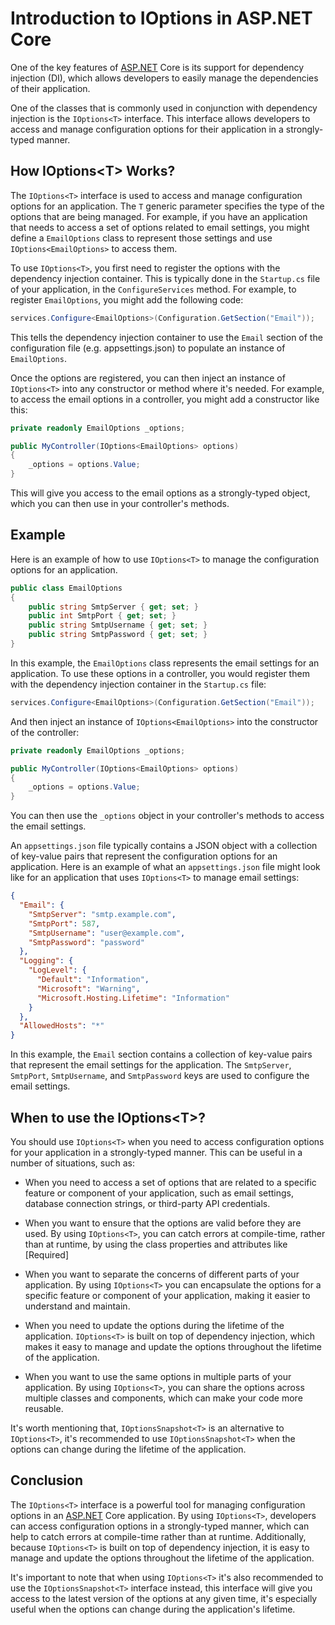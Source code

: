 # Introduction to IOptions<T> in ASP.NET Core

One of the key features of [ASP.NET](http://ASP.NET) Core is its support for dependency injection (DI), which allows developers to easily manage the dependencies of their application.

One of the classes that is commonly used in conjunction with dependency injection is the `IOptions<T>` interface. This interface allows developers to access and manage configuration options for their application in a strongly-typed manner.

## **How IOptions&lt;T&gt; Works?**

The `IOptions<T>` interface is used to access and manage configuration options for an application. The `T` generic parameter specifies the type of the options that are being managed. For example, if you have an application that needs to access a set of options related to email settings, you might define a `EmailOptions` class to represent those settings and use `IOptions<EmailOptions>` to access them.

To use `IOptions<T>`, you first need to register the options with the dependency injection container. This is typically done in the `Startup.cs` file of your application, in the `ConfigureServices` method. For example, to register `EmailOptions`, you might add the following code:

```csharp
services.Configure<EmailOptions>(Configuration.GetSection("Email"));
```

This tells the dependency injection container to use the `Email` section of the configuration file (e.g. appsettings.json) to populate an instance of `EmailOptions`.

Once the options are registered, you can then inject an instance of `IOptions<T>` into any constructor or method where it's needed. For example, to access the email options in a controller, you might add a constructor like this:

```csharp
private readonly EmailOptions _options;

public MyController(IOptions<EmailOptions> options)
{
    _options = options.Value;
}
```

This will give you access to the email options as a strongly-typed object, which you can then use in your controller's methods.

## **Example**

Here is an example of how to use `IOptions<T>` to manage the configuration options for an application.

```csharp
public class EmailOptions
{
    public string SmtpServer { get; set; }
    public int SmtpPort { get; set; }
    public string SmtpUsername { get; set; }
    public string SmtpPassword { get; set; }
}
```

In this example, the `EmailOptions` class represents the email settings for an application. To use these options in a controller, you would register them with the dependency injection container in the `Startup.cs` file:

```csharp
services.Configure<EmailOptions>(Configuration.GetSection("Email"));
```

And then inject an instance of `IOptions<EmailOptions>` into the constructor of the controller:

```csharp
private readonly EmailOptions _options;

public MyController(IOptions<EmailOptions> options)
{
    _options = options.Value;
}
```

You can then use the `_options` object in your controller's methods to access the email settings.

An `appsettings.json` file typically contains a JSON object with a collection of key-value pairs that represent the configuration options for an application. Here is an example of what an `appsettings.json` file might look like for an application that uses `IOptions<T>` to manage email settings:

```json
{
  "Email": {
    "SmtpServer": "smtp.example.com",
    "SmtpPort": 587,
    "SmtpUsername": "user@example.com",
    "SmtpPassword": "password"
  },
  "Logging": {
    "LogLevel": {
      "Default": "Information",
      "Microsoft": "Warning",
      "Microsoft.Hosting.Lifetime": "Information"
    }
  },
  "AllowedHosts": "*"
}
```

In this example, the `Email` section contains a collection of key-value pairs that represent the email settings for the application. The `SmtpServer`, `SmtpPort`, `SmtpUsername`, and `SmtpPassword` keys are used to configure the email settings.

## When to use the IOptions&lt;T&gt;?

You should use `IOptions<T>` when you need to access configuration options for your application in a strongly-typed manner. This can be useful in a number of situations, such as:

* When you need to access a set of options that are related to a specific feature or component of your application, such as email settings, database connection strings, or third-party API credentials.
    
* When you want to ensure that the options are valid before they are used. By using `IOptions<T>`, you can catch errors at compile-time, rather than at runtime, by using the class properties and attributes like \[Required\]
    
* When you want to separate the concerns of different parts of your application. By using `IOptions<T>` you can encapsulate the options for a specific feature or component of your application, making it easier to understand and maintain.
    
* When you need to update the options during the lifetime of the application. `IOptions<T>` is built on top of dependency injection, which makes it easy to manage and update the options throughout the lifetime of the application.
    
* When you want to use the same options in multiple parts of your application. By using `IOptions<T>`, you can share the options across multiple classes and components, which can make your code more reusable.
    

It's worth mentioning that, `IOptionsSnapshot<T>` is an alternative to `IOptions<T>`, it's recommended to use `IOptionsSnapshot<T>` when the options can change during the lifetime of the application.

## **Conclusion**

The `IOptions<T>` interface is a powerful tool for managing configuration options in an [ASP.NET](http://ASP.NET) Core application. By using `IOptions<T>`, developers can access configuration options in a strongly-typed manner, which can help to catch errors at compile-time rather than at runtime. Additionally, because `IOptions<T>` is built on top of dependency injection, it is easy to manage and update the options throughout the lifetime of the application.

It's important to note that when using `IOptions<T>` it's also recommended to use the `IOptionsSnapshot<T>` interface instead, this interface will give you access to the latest version of the options at any given time, it's especially useful when the options can change during the application's lifetime.